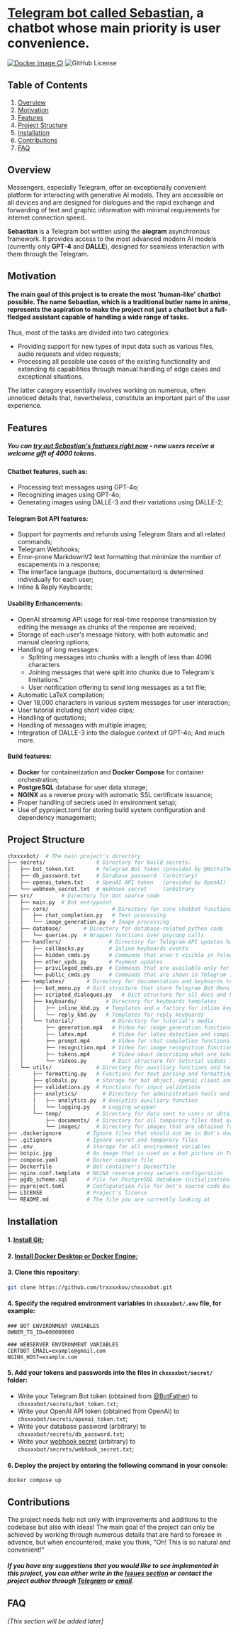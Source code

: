 # [Telegram bot called Sebastian](https://t.me/chxxxxbot), a chatbot whose main priority is user convenience.
[![Docker Image CI](https://github.com/trxxxxkov/chxxxxbot/actions/workflows/docker-image.yml/badge.svg)](https://github.com/trxxxxkov/chxxxxbot/actions/workflows/docker-image.yml) ![GitHub License](https://img.shields.io/github/license/trxxxxkov/chxxxxbot?label=License&labelColor=%2331383f)




## Table of Contents
1. [Overview](#overview)
2. [Motivation](#motivation)
3. [Features](#features)
4. [Project Structure](#project-structure)
5. [Installation](#installation)
6. [Contributions](#contributions)
7. [FAQ](#faq)

## Overview
Messengers, especially Telegram, offer an exceptionally convenient platform for interacting with generative AI models. They are accessible on all devices and are designed for dialogues and the rapid exchange and forwarding of text and graphic information with minimal requirements for internet connection speed.

**Sebastian** is a Telegram bot written using the **aiogram** asynchronous framework. It provides access to the most advanced modern AI models  (currently only **GPT-4** and **DALLE**), designed for seamless interaction with them through the Telegram. 

## Motivation
#### The main goal of this project is to create the most 'human-like' chatbot possible. The name **Sebastian**, which is a traditional butler name in anime, represents the aspiration to make the project not just a chatbot but a full-fledged assistant capable of handling a wide range of tasks.
Thus, most of the tasks are divided into two categories:
- Providing support for new types of input data such as various files, audio requests and video requests;
- Processing all possible use cases of the existing functionality and extending its capabilities through manual handling of edge cases and exceptional situations.

The latter category essentially involves working on numerous, often unnoticed details that, nevertheless, constitute an important part of the user experience.

## Features
##### You can [try out Sebastian's features right now](https://t.me/chxxxxbot) - new users receive a welcome gift of 4000 tokens.
#### Chatbot features, such as:
- Processing text messages using GPT-4o;
- Recognizing images using GPT-4o;
- Generating images using DALLE-3 and their variations using DALLE-2;
#### Telegram Bot API features:
- Support for payments and refunds using Telegram Stars and all related commands;
- Telegram Webhooks;
- Error-prone MarkdownV2 text formatting that minimize the number of escapements in a response;
- The interface language (buttons, documentation) is determined individually for each user;
- Inline & Reply Keyboards;
#### Usability Enhancements:
- OpenAI streaming API usage for real-time response transmission by editing the message as chunks of the response are received;
- Storage of each user's message history, with both automatic and manual clearing options;
- Handling of long messages:
  + Splitting messages into chunks with a length of less than 4096 characters
  + Joining messages that were split into chunks due to Telegram's limitations."
  + User notification offering to send long messages as a txt file;
- Automatic LaTeX compilation;
- Over 18,000 characters in various system messages for user interaction;
- User tutorial including short video clips;
- Handling of quotations;
- Handling of messages with multiple images;
- Integration of DALLE-3 into the dialogue context of GPT-4o;
And much more.
#### Build features:
- **Docker** for containerization and **Docker Compose** for container orchestration;
- **PostgreSQL** database for user data storage;
- **NGINX** as a reverse proxy with automatic SSL certificate issuance;
- Proper handling of secrets used in environment setup;
- Use of pyproject.toml for storing build system configuration and dependency management;

## Project Structure
```bash
chxxxxbot/  # The main project's directory
├── secrets/                # Directory for build secrets. 
│   ├── bot_token.txt       # Telegram Bot Token (provided by @BotFather)
│   ├── db_password.txt     # Database password  (arbitrary)
│   ├── openai_token.txt    # OpenAI API token   (provided by OpenAI)
│   └── webhook_secret.txt  # Webhook secret     (arbitrary
├── src/         # Directory for bot source code
│   ├── main.py  # Bot entrypoint
│   ├── core/                    # Directory for core chatbot functionality 
│   │   ├── chat_completion.py   # Text processing
│   │   └── image_generation.py  # Image processing
│   ├── database/       # Directory for database-related python code
│   │   └── queries.py  # Wrapper functions over psycopg calls
│   ├── handlers/               # Directory for Telegram API updates handlers
│   │   ├── callbacks.py        # Inline keyboards events
│   │   ├── hidden_cmds.py      # Commands that aren't visible in Telegram interface
│   │   ├── other_upds.py       # Payment updates 
│   │   ├── privileged_cmds.py  # Commands that are available only for bot owner
│   │   └── public_cmds.py      # Commands that are shown in Telegram interface
│   ├── templates/       # Directory for documentation and keyboards templates
│   │   ├── bot_menu.py  # Dict structure that store Telegram Bot Menu commands
│   │   ├── scripted_dialogues.py   # Dict structure for all docs and buttons texts
│   │   ├── keyboards/         # Directory for keyboards templates 
│   │   │   ├── inline_kbd.py  # Templates and a factory for inline keyboards
│   │   │   └── reply_kbd.py   # Templates for reply keyboards
│   │   └── tutorial/            # Directory for tutorial's media
│   │       ├── generation.mp4   # Video for image generation functionality
│   │       ├── latex.mp4        # Video for latex detection and compilation functionality
│   │       ├── prompt.mp4       # Video for chat completion functionality
│   │       ├── recognition.mp4  # Video for image recognition functionality
│   │       ├── tokens.mp4       # Video about describing what are tokens
│   │       └── videos.py        # Dict structure for tutorial videos file_ids
│   └── utils/              # Directory for auxiliary functions and temprorary data
│       ├── formatting.py   # Functions for text parsing and formatting
│       ├── globals.py      # Storage for bot object, openai client and global constants
│       ├── validations.py  # Functions for input validations
│       ├── analytics/        # Directory for administration tools and logging
│       │   ├── analytics.py  # Analytics auxiliary function
│       │   └── logging.py    # Logging wrapper
│       └── temp/           # Directory for data sent to users or obtained from them
│           ├── documents/  # Directory for all temporary files that are not images
│           └── images/     # Directory for images that are obtained from user
├── .dockerignore        # Ignore files that should not be in Bot's docker container
├── .gitignore           # Ignore secret and temporary files
├── .env                 # Storage for all environment variables
├── botpic.jpg           # An image that is used as a bot picture in Telegram
├── compose.yaml         # Docker compose file
├── Dockerfile           # Bot container's Dockerfile
├── nginx.conf.template  # NGINX reverse proxy servers configuration
├── pgdb_scheme.sql      # File for PostgreSQL database initialization
├── pyproject.toml       # Configuration file for bot's source code build system
├── LICENSE              # Project's license
└── README.md            # The file you are currently looking at 
```

## Installation
#### 1. [Install Git](https://git-scm.com/downloads);
#### 2. [Install Docker Desktop or Docker Engine](https://docs.docker.com/get-docker/);
#### 3. Clone this repository:
```bash
git clone https://github.com/trxxxxkov/chxxxxbot.git
```
#### 4. Specify the required environment variables in `chxxxxbot/.env` file, for example:
```.env
### BOT ENVIRONMENT VARIABLES
OWNER_TG_ID=000000000

### WEBSERVER ENVIRONMENT VARIABLES
CERTBOT_EMAIL=example@gmail.com
NGINX_HOST=example.com
```
#### 5. Add your tokens and passwords into the files in `chxxxxbot/secret/` folder:
 - Write your Telegram Bot token (obtained from [@BotFather](https://t.me/botfather)) to `chxxxxbot/secrets/bot_token.txt`;
 - Write your OpenAI API token (obtained from OpenAI) to `chxxxxbot/secrets/openai_token.txt`;
 - Write your database password (arbitrary) to `chxxxxbot/secrets/db_password.txt`;
 - Write your [webhook secret](https://docs.github.com/en/webhooks/using-webhooks/best-practices-for-using-webhooks#use-a-webhook-secret) (arbitrary) to `chxxxxbot/secrets/webhook_secret.txt`;
#### 6. Deploy the project by entering the following command in your console:
```bash
docker compose up
```

## Contributions

The project needs help not only with improvements and additions to the codebase but also with ideas! The main goal of the project can only be achieved by working through numerous details that are hard to foresee in advance, but when encountered, make you think, "Oh! This is so natural and convenient!"
##### If you have any suggestions that you would like to see implemented in this project, you can either write in the [Issues section](https://github.com/trxxxxkov/chxxxxbot/issues) or contact the project author through [Telegram](https://t.me/trxxxxkov) or [email](mailto:trxxxxkov@gmail.com).

## FAQ

###### [This section will be added later]
